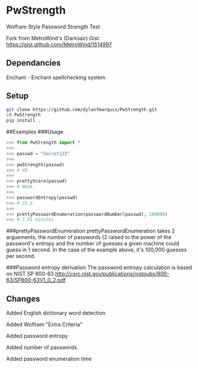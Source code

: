 # PwStrength
Wolfram Style Password Strength Test

Fork from MetroWind's (Darksair) Gist: https://gist.github.com/MetroWind/1514997

Dependancies
----
Enchant - Enchant spellchecking system

Setup
----
```bash
git clone https://github.com/dylanfmarquis/PwStrength.git
cd PwStrength
pip install .
```
##Examples
###Usage
```python
>>> from PwStrength import *
>>>
>>> passwd = "Secret123"
>>>
>>> pwStrength(passwd)
>>> # 49
>>>
>>> prettyScore(passwd)
>>> # Weak
>>>
>>> passwordEntropy(passwd)
>>> # 25.6
>>>
>>> prettyPasswordEnumeration(passwordNumber(passwd), 100000)
>>> # 7.91 minutes
```
###prettyPasswordEnumeration
prettyPasswordEnumeration takes 2 arguements, the number of passwords (2 raised to the power of the
password's entropy and the number of guesses a given machine could guess in 1 second. In the case
of the example above, it's 100,000 guesses per second.

###Password entropy derivation
The password entropy calculation is based on NIST SP 800-63
http://csrc.nist.gov/publications/nistpubs/800-63/SP800-63V1_0_2.pdf

Changes
----
Added English dictionary word detection

Added Wolfram "Extra Criteria"

Added password entropy

Added number of passwords

Added password enumeration time

